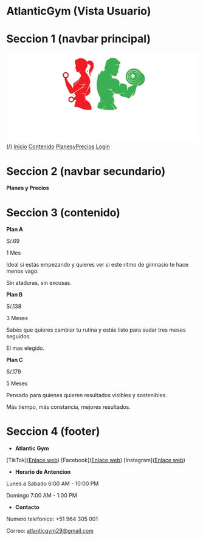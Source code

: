 # AtlanticGym (Vista Usuario)

# Seccion 1 (navbar principal)
![Imagen logo](/imgWeb/logo.png)(/)
[Inicio](/)
[Contenido](US_Anuncios.html)
[PlanesyPrecios](#)
[Login](/login)


# Seccion 2 (navbar secundario)
**Planes y Precios**


# Seccion 3 (contenido)
**Plan A**

S/.69

1 Mes

Ideal si estás empezando y quieres ver si este ritmo de gimnasio te hace menos vago.

Sin ataduras, sin excusas.


**Plan B**

S/.138

3 Meses

Sabés que quieres cambiar tu rutina y estás listo para sudar tres meses seguidos.

El mas elegido.


**Plan C**

S/.179

5 Meses

Pensado para quienes quieren resultados visibles y sostenibles.

Más tiempo, más constancia, mejores resultados.


# Seccion 4 (footer)
- **Atlantic Gym**

[TikTok]([Enlace web](https://www.tiktok.com/@atlantic.gym8))
[Facebook]([Enlace web](https://www.facebook.com/Antlanticgym))
[Instagram]([Enlace web](https://www.instagram.com/atlanticgm/))

- **Horario de Antencion**

Lunes a Sabado 6:00 AM - 10:00 PM

Domingo 7:00 AM - 1:00 PM

- **Contacto**

Numero telefonico: +51 964 305 001

Correo: atlanticgym29@gmail.com